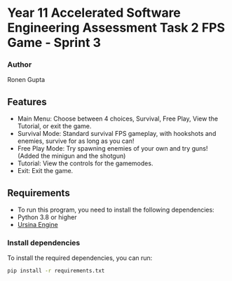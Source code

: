 # Year 11 Accelerated Software Engineering Assessment Task 2 FPS Game - Sprint 3

### Author
Ronen Gupta

## Features

- Main Menu: Choose between 4 choices, Survival, Free Play, View the Tutorial, or exit the game.
- Survival Mode: Standard survival FPS gameplay, with hookshots and enemies, survive for as long as you can!
- Free Play Mode: Try spawning enemies of your own and try guns! (Added the minigun and the shotgun)
- Tutorial: View the controls for the gamemodes.
- Exit: Exit the game.

## Requirements

- To run this program, you need to install the following dependencies:
- Python 3.8 or higher
- [Ursina Engine](https://www.ursinaengine.org/)

### Install dependencies
To install the required dependencies, you can run:

```bash
pip install -r requirements.txt
